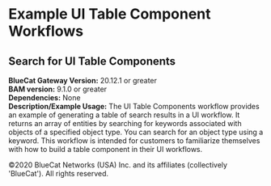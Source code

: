 # **Example UI Table Component Workflows**
## Search for UI Table Components

**BlueCat Gateway Version:** 20.12.1 or greater <br/>
**BAM version:** 9.1.0 or greater <br/>
**Dependencies:** None <br/>
**Description/Example Usage:** The UI Table Components workflow provides an example of generating a table of search results in a UI workflow. It returns an array of entities by searching for keywords associated with objects of a specified object type. You can search for an object type using a keyword. This workflow is intended for customers to familiarize themselves with how to build a table component in their UI workflows.

©2020 BlueCat Networks (USA) Inc. and its affiliates (collectively 'BlueCat'). All rights reserved.
